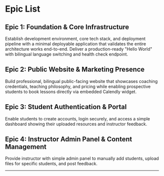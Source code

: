 # Epic List

## Epic 1: Foundation & Core Infrastructure
Establish development environment, core tech stack, and deployment pipeline with a minimal deployable application that validates the entire architecture works end-to-end. Deliver a production-ready "Hello World" with bilingual language switching and health check endpoint.

## Epic 2: Public Website & Marketing Presence
Build professional, bilingual public-facing website that showcases coaching credentials, teaching philosophy, and pricing while enabling prospective students to book lessons directly via embedded Calendly widget.

## Epic 3: Student Authentication & Portal
Enable students to create accounts, login securely, and access a simple dashboard showing their uploaded resources and instructor feedback.

## Epic 4: Instructor Admin Panel & Content Management
Provide instructor with simple admin panel to manually add students, upload files for specific students, and post feedback.

---
